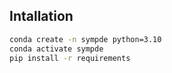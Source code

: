 ## Intallation

```bash
conda create -n sympde python=3.10
conda activate sympde
pip install -r requirements
```